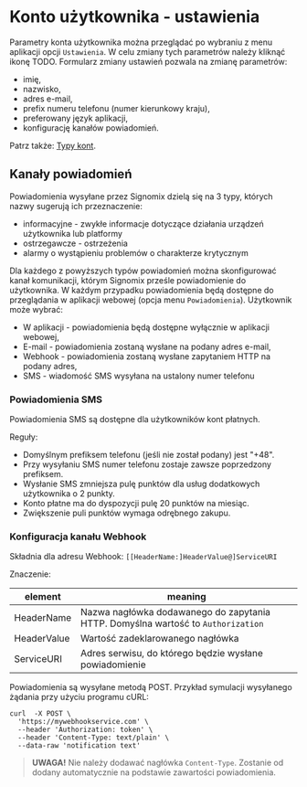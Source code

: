 # Konto użytkownika - ustawienia

Parametry konta użytkownika można przeglądać po wybraniu z menu aplikacji opcji `Ustawienia`. W celu zmiany tych parametrów należy kliknąć ikonę TODO.
Formularz zmiany ustawień pozwala na zmianę parametrów:

- imię,
- nazwisko,
- adres e-mail,
- prefix numeru telefonu (numer kierunkowy kraju),
- preferowany język aplikacji,
- konfigurację kanałów powiadomień.

Patrz także: [Typy kont](account_types.md).

## Kanały powiadomień

Powiadomienia wysyłane przez Signomix dzielą się na 3 typy, których nazwy sugerują ich przeznaczenie:
- informacyjne - zwykłe informacje dotyczące działania urządzeń użytkownika lub platformy
- ostrzegawcze - ostrzeżenia
- alarmy o wystąpieniu problemów o charakterze krytycznym

Dla każdego z powyższych typów powiadomień można skonfigurować kanał komunikacji, którym Signomix prześle powiadomienie do użytkownika. W każdym przypadku powiadomienia będą dostępne do przeglądania w aplikacji webowej (opcja menu `Powiadomienia`). Użytkownik może wybrać:
- W aplikacji - powiadomienia będą dostępne wyłącznie w aplikacji webowej,
- E-mail - powiadomienia zostaną wysłane na podany adres e-mail,
- Webhook - powiadomienia zostaną wysłane zapytaniem HTTP na podany adres,
- SMS - wiadomość SMS wysyłana na ustalony numer telefonu

### Powiadomienia SMS

Powiadomienia SMS są dostępne dla użytkowników kont płatnych.

Reguły:
- Domyślnym prefiksem telefonu (jeśli nie został podany) jest "+48".
- Przy wysyłaniu SMS numer telefonu zostaje zawsze poprzedzony prefiksem.
- Wysłanie SMS zmniejsza pulę punktów dla usług dodatkowych użytkownika o 2 punkty.
- Konto płatne ma do dyspozycji pulę 20 punktów na miesiąc.
- Zwiększenie puli punktów wymaga odrębnego zakupu.

### Konfiguracja kanału Webhook

Składnia dla adresu Webhook: `[[HeaderName:]HeaderValue@]ServiceURI`

Znaczenie:

|element|meaning|
|---|---|
|HeaderName|Nazwa nagłówka dodawanego do zapytania HTTP. Domyślna wartość to `Authorization`|
|HeaderValue|Wartość zadeklarowanego nagłówka|
|ServiceURI|Adres serwisu, do którego będzie wysłane powiadomienie|

Powiadomienia są wysyłane metodą POST. Przykład symulacji wysyłanego żądania przy użyciu programu cURL:

```shell
curl  -X POST \
  'https://mywebhookservice.com' \
  --header 'Authorization: token' \
  --header 'Content-Type: text/plain' \
  --data-raw 'notification text'
```

> **UWAGA!** Nie należy dodawać nagłówka `Content-Type`. Zostanie od dodany automatycznie na podstawie zawartości powiadomienia.

